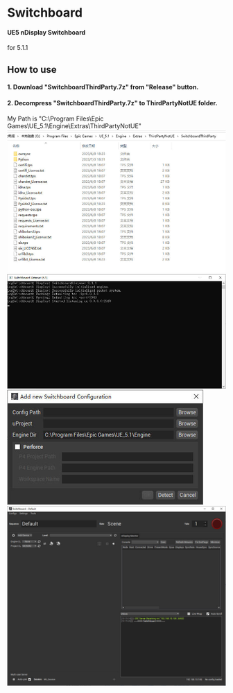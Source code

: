 # Switchboard

#### UE5 nDisplay Switchboard
for 5.1.1

## How to use  
#### 1. Download "SwitchboardThirdParty.7z" from "Release" button.  
#### 2. Decompress "SwitchboardThirdParty.7z" to ThirdPartyNotUE folder.  
My Path is "C:\Program Files\Epic Games\UE_5.1\Engine\Extras\ThirdPartyNotUE"  
![image](https://github.com/Hanleon/Switchboard/blob/main/ex4.jpg)  
![image](https://github.com/Hanleon/Switchboard/blob/main/ex1.jpg)  
![image](https://github.com/Hanleon/Switchboard/blob/main/ex2.jpg)  
![image](https://github.com/Hanleon/Switchboard/blob/main/ex3.jpg)  
